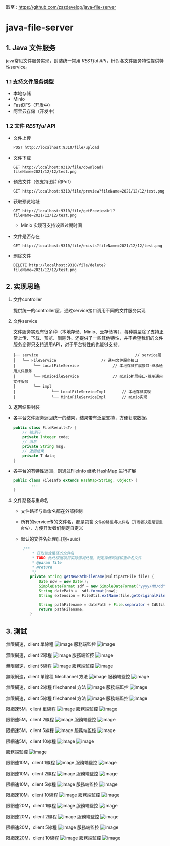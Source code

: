 取至 : https://github.com/zszdevelop/java-file-server

# java-file-server
## 1. Java 文件服务

java常见文件服务实现，封装统一常用 *RESTful* *API*，针对各文件服务特性提供特性service。

### 1.1 支持文件服务类型

- 本地存储
- Minio
- FastDFS（开发中）
- 阿里云存储（开发中）

### 1.2 文件 *RESTful* API

- 文件上传

  ```
  POST http://localhost:9310/file/upload
  ```

- 文件下载

  ```
  GET http://localhost:9310/file/download?fileName=2021/12/12/test.png
  ```

- 预览文件（仅支持图片和Pdf）

  ```
  GET http://localhost:9310/file/preview?fileName=2021/12/12/test.png
  ```

- 获取预览地址

  ```
  GET http://localhost:9310/file/getPreviewUrl?fileName=2021/12/12/test.png
  ```

  - Minio 实现可支持设置过期时间

- 文件是否存在

  ```
  GET http://localhost:9310/file/exists?fileName=2021/12/12/test.png
  ```

- 删除文件

  ```
  DELETE http://localhost:9310/file/delete?fileName=2021/12/12/test.png
  ```



## 2. 实现思路

1. 文件controller

   提供统一的controller层，通过service接口调用不同的文件服务实现

2. 文件service

   文件服务实现有很多种（本地存储、Minio、云存储等），每种类型除了支持正常上传、下载、预览、删除外。还提供了一些其他特性，并不希望我们的文件服务变得只支持通用API，对于平台特性的也能够支持。

   ```
   ├── service            								 // service层
   │   └── FileService                    // 通用文件服务接口
   |		└── LocalFileService               // 本地存储扩展接口-继承通用文件服务
   |		└── MinioFileService               // minio扩展接口-继承通用文件服务
   |		└──	impl
   |				└── LocalFileServiceImpl       // 本地存储实现
   |				└── MinioFileServiceImpl       // minio实现
   ```

3. 返回结果封装

  - 各平台文件服务返回统一的结果，结果带有泛型支持，方便获取数据。

    ```java
    public class FileResult<T> {
        // 错误码
        private Integer code;
        // 消息
        private String msg;
        // 返回结果
        private T data;
    }
    ```

  - 各平台的有特性返回，则通过FileInfo 继承 HashMap 进行扩展

    ```java
    public class FileInfo extends HashMap<String, Object> {
    		...
    }
    ```


4. 文件路径与重命名

   - 文件路径与重命名都在外部控制

   - 所有的service传的文件名，都是包含 `文件的路径`与`文件名（开发者决定是否重命名）`，方便开发者们制定自定义

   - 默认的文件名处理(日期+uuid)

     ```java
      /**
          * 获取包含路径的文件名
          * TODO 此处根据项目实际情况处理，制定存储路径和重命名文件
          * @param file
          * @return
          */
         private String getNewPathFilename(MultipartFile file) {
             Date now = new Date();
             SimpleDateFormat sdf = new SimpleDateFormat("yyyy/MM/dd");
             String datePath =  sdf.format(now);
             String extension = FileUtil.extName(file.getOriginalFilename());
     
             String pathFilename = datePath + File.separator + IdUtil.fastSimpleUUID() + "." + extension;
             return pathFilename;
         }
     ```



## 3. 測試

無限網速，client 單線程
![image](https://github.com/user-attachments/assets/f1de8e0a-1edf-48a5-93f3-cdf4871f9044)
服務端監控
![image](https://github.com/user-attachments/assets/e1f6770f-a2d4-474f-804f-5ea5bfbb2405)


無限網速，client 2線程
![image](https://github.com/user-attachments/assets/8e19ed1f-8677-4a8b-8f69-6472779bb2d5)
服務端監控
![image](https://github.com/user-attachments/assets/56d989a4-6de9-464e-92aa-4c5e9d972e8f)


無限網速，client 5線程
![image](https://github.com/user-attachments/assets/4855c690-ff15-4422-b834-3c6d23dc7746)
服務端監控
![image](https://github.com/user-attachments/assets/9115ce90-09c6-4a23-9434-b27015d97198)


無限網速，client 單線程 filechannel 方法
​![image](https://github.com/user-attachments/assets/85bd8032-59dc-46d9-9e3a-45fa779dcbce)
服務端監控
![image](https://github.com/user-attachments/assets/750bfd8f-3f4f-41eb-bd78-e0f134c46d20)


無限網速，client 2線程 filechannel 方法
![image](https://github.com/user-attachments/assets/ac81cb6c-bcd9-43ae-9ad4-0aafc095b9c5)
服務端監控
![image](https://github.com/user-attachments/assets/27371d4e-cb24-4c79-a9f6-6893cba87cb2)


無限網速，client 5線程 filechannel 方法
![image](https://github.com/user-attachments/assets/66600a0f-fd7d-42ba-a94a-dd7c0b4da5df)
服務端監控
![image](https://github.com/user-attachments/assets/2ca1bb82-ab83-430a-9ab2-80e8cfdcf75e)


限網速5M，client 單線程
![image](https://github.com/user-attachments/assets/ca983c70-6219-481a-99dd-4b32b64d5e75)
服務端監控
![image](https://github.com/user-attachments/assets/2540ab76-2635-4102-964c-d3434fed9b2a)

限網速5M，client 2線程
![image](https://github.com/user-attachments/assets/eb60984b-5e33-451c-8bf9-3ffc2da1c3de)
服務端監控
![image](https://github.com/user-attachments/assets/7502369b-f83d-4a84-bb17-f6ce31ef629d)

限網速5M，client 5線程
![image](https://github.com/user-attachments/assets/89aaf469-9b71-48e4-a8c4-b217bf5e88d2)
服務端監控
![image](https://github.com/user-attachments/assets/93576c55-be50-4f15-a965-d34380e09ab5)

限網速5M，client 10線程
![image](https://github.com/user-attachments/assets/9f31ea37-83f3-45c5-a480-6d60c6efc545)
![image](https://github.com/user-attachments/assets/10710ebf-3cf7-4ac6-9055-22675e60384e)

服務端監控
![image](https://github.com/user-attachments/assets/bff3cf4f-0876-482a-ba5f-7df234ea785b)



限網速10M，client 1線程
![image](https://github.com/user-attachments/assets/1891c5b9-47c3-4e54-82dc-bb6695ffa643)
服務端監控
![image](https://github.com/user-attachments/assets/3b27f303-bd13-4aa4-a6ee-8cf554fc1ca0)

限網速10M，client 2線程
![image](https://github.com/user-attachments/assets/2a992b5e-5937-44a0-a9f8-befb7af3c4ad)
服務端監控
![image](https://github.com/user-attachments/assets/5a932e47-a7a4-453b-8000-61340626df01)


限網速10M，client 5線程
![image](https://github.com/user-attachments/assets/842e8db3-d90b-4c86-9644-6007f4324c3b)
服務端監控
![image](https://github.com/user-attachments/assets/e2ff4ac9-a565-4ece-92b3-de871b6b8414)

限網速10M，client 10線程
![image](https://github.com/user-attachments/assets/7c0e2d36-be6a-491e-8fca-ef9dbdbea92b)
服務端監控
![image](https://github.com/user-attachments/assets/380be47c-8196-4ea9-a6e4-facd214ab4e0)

限網速20M，client 1線程
![image](https://github.com/user-attachments/assets/3d6beb2a-72e8-46af-926a-0fead8e8ccb2)
服務端監控
![image](https://github.com/user-attachments/assets/edee1f98-8e52-4a02-82e2-820b8c9ee329)

限網速20M，client 2線程
![image](https://github.com/user-attachments/assets/144e4616-3988-414d-9eb7-3afd31e09fb8)
服務端監控
![image](https://github.com/user-attachments/assets/6e56775f-e75b-4e63-824b-cd7701a8a374)

限網速20M，client 5線程
![image](https://github.com/user-attachments/assets/ae06e73c-8ecb-49cd-a22f-5061ade24969)
服務端監控
![image](https://github.com/user-attachments/assets/366dba8b-6c47-4d83-8313-e1c2339a3f95)

限網速20M，client 10線程
![image](https://github.com/user-attachments/assets/6b6d5de2-7932-4847-8260-cb57659220b0)
服務端監控
![image](https://github.com/user-attachments/assets/72ac77bc-1952-41a7-98ee-37ce551a4d98)
